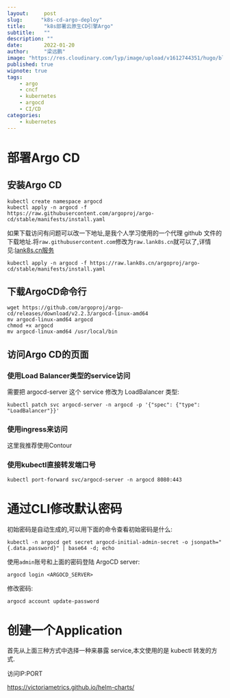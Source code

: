 ```yaml
---
layout:     post 
slug:      "k8s-cd-argo-deploy"
title:      "k8s部署云原生CD引擎Argo"
subtitle:   ""
description: ""
date:       2022-01-20
author:     "梁远鹏"
image: "https://res.cloudinary.com/lyp/image/upload/v1612744351/hugo/blog.github.io/pexels-bruno-cervera-6032877.jpg"
published: true
wipnote: true
tags:
    - argo
    - cncf
    - kubernetes
    - argocd
    - CI/CD
categories: 
    - kubernetes
---    
```


# 

# 部署Argo CD

## 安装Argo CD

```shell
kubectl create namespace argocd
kubectl apply -n argocd -f https://raw.githubusercontent.com/argoproj/argo-cd/stable/manifests/install.yaml
```  

如果下载访问有问题可以改一下地址,是我个人学习使用的一个代理 github 文件的下载地址.将`raw.githubusercontent.com`修改为`raw.lank8s.cn`就可以了,详情见:[lank8s.cn服务](https://liangyuanpeng.com/post/service-lank8s.cn/)

```shell
kubectl apply -n argocd -f https://raw.lank8s.cn/argoproj/argo-cd/stable/manifests/install.yaml
```

## 下载ArgoCD命令行  

```shell
wget https://github.com/argoproj/argo-cd/releases/download/v2.2.3/argocd-linux-amd64
mv argocd-linux-amd64 argocd
chmod +x argocd
mv argocd-linux-amd64 /usr/local/bin
```  

## 访问Argo CD的页面

### 使用Load Balancer类型的service访问  

需要把 argocd-server 这个 service 修改为 LoadBalancer 类型:  
```shell
kubectl patch svc argocd-server -n argocd -p '{"spec": {"type": "LoadBalancer"}}'
```  

### 使用ingress来访问  

这里我推荐使用Contour  

### 使用kubectl直接转发端口号  
```shell
kubectl port-forward svc/argocd-server -n argocd 8080:443
```  

# 通过CLI修改默认密码  

初始密码是自动生成的,可以用下面的命令查看初始密码是什么:   
```shell
kubectl -n argocd get secret argocd-initial-admin-secret -o jsonpath="{.data.password}" | base64 -d; echo
```
 
使用`admin`账号和上面的密码登陆 ArgoCD server:   
```shell
argocd login <ARGOCD_SERVER>
``` 

修改密码:   
```shell
argocd account update-password
```

# 创建一个Application  

首先从上面三种方式中选择一种来暴露 service,本文使用的是 kubectl 转发的方式.  

访问IP:PORT
 
https://victoriametrics.github.io/helm-charts/


